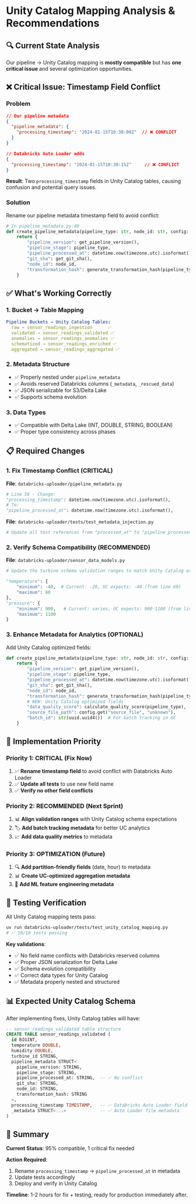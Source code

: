 # Unity Catalog Mapping Analysis & Recommendations

## 🔍 **Current State Analysis**

Our pipeline → Unity Catalog mapping is **mostly compatible** but has **one critical issue** and several optimization opportunities.

## ❌ **Critical Issue: Timestamp Field Conflict**

### **Problem**
```json
// Our pipeline metadata
{
  "pipeline_metadata": {
    "processing_timestamp": "2024-01-15T10:30:00Z"  // ❌ CONFLICT
  }
}

// Databricks Auto Loader adds
{
  "processing_timestamp": "2024-01-15T10:30:15Z"     // ❌ CONFLICT
}
```

**Result**: Two `processing_timestamp` fields in Unity Catalog tables, causing confusion and potential query issues.

### **Solution**
Rename our pipeline metadata timestamp field to avoid conflict:

```python
# In pipeline_metadata.py:49
def create_pipeline_metadata(pipeline_type: str, node_id: str, config: Dict[str, Any]) -> Dict[str, Any]:
    return {
        "pipeline_version": get_pipeline_version(),
        "pipeline_stage": pipeline_type,
        "pipeline_processed_at": datetime.now(timezone.utc).isoformat(),  # ✅ RENAMED
        "git_sha": get_git_sha(),
        "node_id": node_id,
        "transformation_hash": generate_transformation_hash(pipeline_type, config),
    }
```

## ✅ **What's Working Correctly**

### **1. Bucket → Table Mapping**
```yaml
Pipeline Buckets → Unity Catalog Tables:
  raw → sensor_readings_ingestion      ✅
  validated → sensor_readings_validated ✅
  anomalies → sensor_readings_anomalies ✅
  schematized → sensor_readings_enriched ✅
  aggregated → sensor_readings_aggregated ✅
```

### **2. Metadata Structure**
- ✅ Properly nested under `pipeline_metadata`
- ✅ Avoids reserved Databricks columns (`_metadata`, `_rescued_data`)
- ✅ JSON serializable for S3/Delta Lake
- ✅ Supports schema evolution

### **3. Data Types**
- ✅ Compatible with Delta Lake (INT, DOUBLE, STRING, BOOLEAN)
- ✅ Proper type consistency across phases

## 📋 **Required Changes**

### **1. Fix Timestamp Conflict (CRITICAL)**

**File**: `databricks-uploader/pipeline_metadata.py`
```python
# Line 56 - Change:
"processing_timestamp": datetime.now(timezone.utc).isoformat(),
# To:
"pipeline_processed_at": datetime.now(timezone.utc).isoformat(),
```

**File**: `databricks-uploader/tests/test_metadata_injection.py`
```python
# Update all test references from "processed_at" to "pipeline_processed_at"
```

### **2. Verify Schema Compatibility (RECOMMENDED)**

**File**: `databricks-uploader/sensor_data_models.py`
```python
# Update the turbine schema validation ranges to match Unity Catalog expectations:

"temperature": {
    "minimum": -40,  # Current: -20, UC expects: -40 (from line 69)
    "maximum": 60
},
"pressure": {
    "minimum": 900,   # Current: varies, UC expects: 900-1100 (from line 80)
    "maximum": 1100
}
```

### **3. Enhance Metadata for Analytics (OPTIONAL)**

Add Unity Catalog optimized fields:
```python
def create_pipeline_metadata(pipeline_type: str, node_id: str, config: Dict[str, Any]) -> Dict[str, Any]:
    return {
        "pipeline_version": get_pipeline_version(),
        "pipeline_stage": pipeline_type,
        "pipeline_processed_at": datetime.now(timezone.utc).isoformat(),
        "git_sha": get_git_sha(),
        "node_id": node_id,
        "transformation_hash": generate_transformation_hash(pipeline_type, config),
        # NEW: Unity Catalog optimized fields
        "data_quality_score": calculate_quality_score(pipeline_type),
        "source_file_path": config.get("source_file", "unknown"),
        "batch_id": str(uuid.uuid4())  # For batch tracking in UC
    }
```

## 🔧 **Implementation Priority**

### **Priority 1: CRITICAL (Fix Now)**
1. ✅ **Rename timestamp field** to avoid conflict with Databricks Auto Loader
2. ✅ **Update all tests** to use new field name
3. ✅ **Verify no other field conflicts**

### **Priority 2: RECOMMENDED (Next Sprint)**
1. 📊 **Align validation ranges** with Unity Catalog schema expectations
2. 🏷️ **Add batch tracking metadata** for better UC analytics
3. 📈 **Add data quality metrics** to metadata

### **Priority 3: OPTIMIZATION (Future)**
1. 🔍 **Add partition-friendly fields** (date, hour) to metadata
2. 📊 **Create UC-optimized aggregation metadata**
3. 🎯 **Add ML feature engineering metadata**

## 🧪 **Testing Verification**

All Unity Catalog mapping tests pass:
```bash
uv run databricks-uploader/tests/test_unity_catalog_mapping.py
# ✅ 10/10 tests passing
```

**Key validations**:
- ✅ No field name conflicts with Databricks reserved columns
- ✅ Proper JSON serialization for Delta Lake
- ✅ Schema evolution compatibility
- ✅ Correct data types for Unity Catalog
- ✅ Metadata properly nested and structured

## 📊 **Expected Unity Catalog Schema**

After implementing fixes, Unity Catalog tables will have:

```sql
-- sensor_readings_validated table structure
CREATE TABLE sensor_readings_validated (
  id BIGINT,
  temperature DOUBLE,
  humidity DOUBLE,
  turbine_id STRING,
  pipeline_metadata STRUCT<
    pipeline_version: STRING,
    pipeline_stage: STRING,
    pipeline_processed_at: STRING,  -- ✅ No conflict
    git_sha: STRING,
    node_id: STRING,
    transformation_hash: STRING
  >,
  processing_timestamp TIMESTAMP,   -- ✅ Databricks Auto Loader field
  _metadata STRUCT<...>             -- ✅ Auto Loader file metadata
)
```

## 🎯 **Summary**

**Current Status**: 95% compatible, 1 critical fix needed

**Action Required**:
1. Rename `processing_timestamp` → `pipeline_processed_at` in metadata
2. Update tests accordingly
3. Deploy and verify in Unity Catalog

**Timeline**: 1-2 hours for fix + testing, ready for production immediately after.